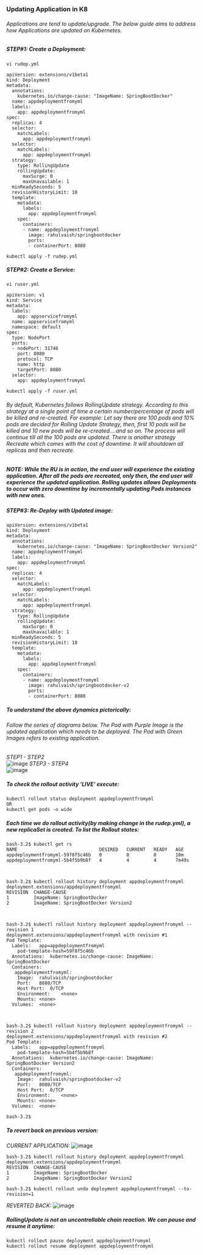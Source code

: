 ### Updating Application in K8
###### Applications are tend to update/upgrade. The below guide aims to address how Applications are updated on Kubernetes.

##### STEP#1: Create a Deployment:
```
vi rudep.yml
```
```
apiVersion: extensions/v1beta1
kind: Deployment
metadata:
  annotations:
    kubernetes.io/change-cause: "ImageName: SpringBootDocker"
  name: appdeploymentfromyml
  labels:
    app: appdeploymentfromyml
spec:
  replicas: 4
  selector:
    matchLabels:
      app: appdeploymentfromyml
  selector:
    matchLabels:
      app: appdeploymentfromyml
  strategy:
    type: RollingUpdate
    rollingUpdate:
      maxSurge: 0
      maxUnavailable: 1
  minReadySeconds: 5
  revisionHistoryLimit: 10    
  template:
    metadata:
      labels:
        app: appdeploymentfromyml
    spec:
      containers:
      - name: appdeploymentfromyml
        image: rahulvaish/springbootdocker
        ports:
        - containerPort: 8080

```
```
kubectl apply -f rudep.yml
```
##### STEP#2: Create a Service:
```
vi ruser.yml
```
```
apiVersion: v1
kind: Service
metadata:
  labels:
    app: appservicefromyml
  name: appservicefromyml
  namespace: default
spec:
  type: NodePort
  ports:
  - nodePort: 31746
    port: 8080
    protocol: TCP
    name: http
    targetPort: 8080
  selector:
    app: appdeploymentfromyml

```
```
kubectl apply -f ruser.yml
```
###### By default, Kubernetes follows *RollingUpdate* strategy. According to this strategy at a single point of  time a certain number/percentage of pods will be killed and re-created. For example: Let say there are 100 pods and 10% pods are decided for Rolling Update Strategy, then, first 10 pods will be killed and 10 new pods will be re-created....and so on. The process will continue till all the 100 pods are updated. There is another strategy *Recreate* which comes with the cost of downtime. It will shoutdown all replicas and then recreate.

##### NOTE: While the RU is in action, the end user will experience the existing application. After all the pods are recreated, only then, the end user will experience the updated application. Rolling updates allows Deployments to occur with zero downtime by incrementally updating Pods instances with new ones.
 

##### STEP#3: Re-Deploy with Updated image:
```
apiVersion: extensions/v1beta1
kind: Deployment
metadata:
  annotations:
    kubernetes.io/change-cause: "ImageName: SpringBootDocker Version2"
  name: appdeploymentfromyml
  labels:
    app: appdeploymentfromyml
spec:
  replicas: 4
  selector:
    matchLabels:
      app: appdeploymentfromyml
  selector:
    matchLabels:
      app: appdeploymentfromyml
  strategy:
    type: RollingUpdate
    rollingUpdate:
      maxSurge: 0
      maxUnavailable: 1
  minReadySeconds: 5
  revisionHistoryLimit: 10    
  template:
    metadata:
      labels:
        app: appdeploymentfromyml
    spec:
      containers:
      - name: appdeploymentfromyml
        image: rahulvaish/springbootdocker-v2
        ports:
        - containerPort: 8080

```
##### To understand the above dynamics pictorically: 
###### Follow the series of diagrams below. The Pod with Purple Image is the updated application which needs to be deployed. The Pod with Green Images refers to existing application. </br>
*STEP1 - STEP2* </br>
![image](https://user-images.githubusercontent.com/45539698/68069239-9858a480-fd83-11e9-891d-b4ed0646a6bd.png)
*STEP3 - STEP4* </br>
![image](https://user-images.githubusercontent.com/45539698/68069252-d3f36e80-fd83-11e9-90f6-d51d20f783a7.png)

##### To check the rollout activity 'LIVE' execute:
```
kubectl rollout status deployment appdeploymentfromyml
OR
kubectl get pods -o wide
```


##### Each time we do rollout activity(by making change in the rudep.yml), a new replicaSet is created. To list the Rollout states:
```
bash-3.2$ kubectl get rs
NAME                              DESIRED   CURRENT   READY   AGE
appdeploymentfromyml-59f8f5c46b   0         0         0       10m
appdeploymentfromyml-5b4f5b9b8f   4         4         4       7m49s



bash-3.2$ kubectl rollout history deployment appdeploymentfromyml
deployment.extensions/appdeploymentfromyml 
REVISION  CHANGE-CAUSE
1         ImageName: SpringBootDocker
2         ImageName: SpringBootDocker Version2



bash-3.2$ kubectl rollout history deployment appdeploymentfromyml --revision 1
deployment.extensions/appdeploymentfromyml with revision #1
Pod Template:
  Labels:	app=appdeploymentfromyml
	pod-template-hash=59f8f5c46b
  Annotations:	kubernetes.io/change-cause: ImageName: SpringBootDocker
  Containers:
   appdeploymentfromyml:
    Image:	rahulvaish/springbootdocker
    Port:	8080/TCP
    Host Port:	0/TCP
    Environment:	<none>
    Mounts:	<none>
  Volumes:	<none>



bash-3.2$ kubectl rollout history deployment appdeploymentfromyml --revision 2
deployment.extensions/appdeploymentfromyml with revision #2
Pod Template:
  Labels:	app=appdeploymentfromyml
	pod-template-hash=5b4f5b9b8f
  Annotations:	kubernetes.io/change-cause: ImageName: SpringBootDocker Version2
  Containers:
   appdeploymentfromyml:
    Image:	rahulvaish/springbootdocker-v2
    Port:	8080/TCP
    Host Port:	0/TCP
    Environment:	<none>
    Mounts:	<none>
  Volumes:	<none>

bash-3.2$ 
```

##### To revert back on previous version:
*CURRENT APPLICATION:*
![image](https://user-images.githubusercontent.com/45539698/68070179-f17b0500-fd90-11e9-89cf-e18fc2adc1c5.png)

```
bash-3.2$ kubectl rollout history deployment appdeploymentfromyml
deployment.extensions/appdeploymentfromyml 
REVISION  CHANGE-CAUSE
1         ImageName: SpringBootDocker
2         ImageName: SpringBootDocker Version2

bash-3.2$ kubectl rollout undo deployment appdeploymentfromyml --to-revision=1
```
*REVERTED BACK:*
![image](https://user-images.githubusercontent.com/45539698/68070210-7cf49600-fd91-11e9-97c3-7de5740e3858.png)

##### RollingUpdate is not an uncontrollable chain reaction. We can *pause* and *resume* it anytime:
```
kubectl rollout pause deployment appdeploymentfromyml
kubectl rollout resume deployment appdeploymentfromyml
```
